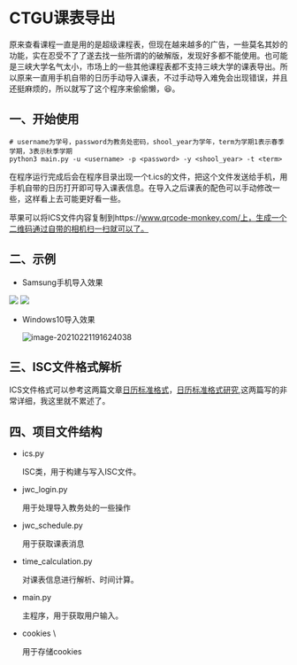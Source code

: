 # CTGU课表导出

原来查看课程一直是用的是超级课程表，但现在越来越多的广告，一些莫名其妙的功能，实在忍受不了了遂去找一些所谓的的破解版，发现好多都不能使用。也可能是三峡大学名气太小，市场上的一些其他课程表都不支持三峡大学的课表导出。所以原来一直用手机自带的日历手动导入课表，不过手动导入难免会出现错误，并且还挺麻烦的，所以就写了这个程序来偷偷懒​，:laughing:。

## 一、开始使用

```shell
# username为学号，password为教务处密码，shool_year为学年，term为学期1表示春季学期，3表示秋季学期
python3 main.py -u <username> -p <password> -y <shool_year> -t <term>
```

在程序运行完成后会在程序目录出现一个t.ics的文件，把这个文件发送给手机，用手机自带的日历打开即可导入课表信息。在导入之后课表的配色可以手动修改一些，这样看上去可能更好看一些。

苹果可以将ICS文件内容复制到https://www.qrcode-monkey.com/上，生成一个二维码通过自带的相机扫一扫就可以了。

## 二、示例

- Samsung手机导入效果
<img src="https://dongliu-1301367244.cos.ap-shanghai.myqcloud.com/img/img1.jpg">
<img src="https://dongliu-1301367244.cos.ap-shanghai.myqcloud.com/img/img2.jpg">

- Windows10导入效果

  ![image-20210221191624038](https://dongliu-1301367244.cos.ap-shanghai.myqcloud.com/img/image-20210221191624038.png)

## 三、ISC文件格式解析

ICS文件格式可以参考这两篇文章[日历标准格式](https://cloud.tencent.com/developer/article/1655829)，[日历标准格式研究](https://gist.github.com/yulanggong/be953ffee1d42df53a1a),这两篇写的非常详细，我这里就不累述了。

## 四、项目文件结构

- ics.py

  ISC类，用于构建与写入ISC文件。

- jwc_login.py

  用于处理导入教务处的一些操作

- jwc_schedule.py

  用于获取课表消息

- time_calculation.py

  对课表信息进行解析、时间计算。

- main.py

  主程序，用于获取用户输入。

- cookies \

  用于存储cookies

